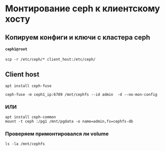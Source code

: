 # Монтирование ceph к клиентскому хосту

## Копируем конфиги и ключи с кластера ceph
#### `ceph1@root`
```
scp -r /etc/ceph/* client_host:/etc/ceph/
```
## Client host
```
apt install ceph-fuse

ceph-fuse -m ceph1_ip:6789 /mnt/cephfs --id admin  -d --no-mon-config
```
### ИЛИ
```
apt install ceph-common
mount -t ceph :/pg1 /mnt/pgdata -o name=admin,fs=cephfs-db
```
### Проверяем примонтировался ли volume
```
ls -la /mnt/cephfs
```
